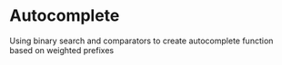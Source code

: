 # Autocomplete
Using binary search and comparators to create autocomplete function based on weighted prefixes
